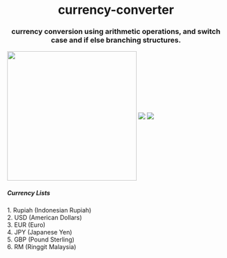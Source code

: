 <h1 align="center">currency-converter</h1>
<h3 align="center">currency conversion using arithmetic operations, and switch case and if else branching structures.</h3>
<img align="center" width="300" height="300" src="https://blogger.googleusercontent.com/img/b/R29vZ2xl/AVvXsEjftegSo7IgHMMFmv-gzXBqW3h0QdwByGdoAQlpBV85K7a5mxHzFJrxtyLg2B-o3ggeQJIkCf_Abgda5Jw0nctEb5XKKTTPZZX85txloOOgRH8FVS4f5eVTHcHiTgWOJU7DpWtZ52CLA-y2OvRSXUvXv6-7WxQ7_G8wgiU0d9jbFg6K08eQtjlGocXT5g/s1920/2023-03-12%20(1).png">
<img align="center" src="https://blogger.googleusercontent.com/img/b/R29vZ2xl/AVvXsEge0enGZZVPnWFqRz2faaXEiPxbU5u-uPiBPx886TsAMBcp8Rt7CKMykOp7rOejRrMriDNnvOLg1FdwMVmyWH6fNfAEqERzaqHLnCm3miutcjLoDxjE_V9CJW_Qx5OFhKWDECXMeBfp8i7YZMV26AuxFbxTdqsdyvnwlXmOOzAOVWmej1GF1S4Vi2qW_A/w410-h231/2023-03-12%20(2).png">
<img align="center" src="https://blogger.googleusercontent.com/img/b/R29vZ2xl/AVvXsEi7lEAHSWb00EqL0oQ_DcRibB8WfcFnRTmJVjRV00zzyZKF7LFqpWRhDl3N0lmtACAN3novQzkVRaQ-JE02MhuUTjgzdTwCIpmYUXKPjPW22vk9wrpkmz7LemY9DbziY-0yB_a1NVWlfbsvIn38-ZW_6W1GrtVHu8RbbyKL6PNQOGFTlCBUGIONK7KX6A/s1920/2023-03-12%20(3).png">

<h5>Currency Lists</h5>
1. Rupiah (Indonesian Rupiah)<br>
2. USD (American Dollars)<br>
3. EUR (Euro)<br>
4. JPY (Japanese Yen)<br>
5. GBP (Pound Sterling)<br>
6. RM (Ringgit Malaysia)<br>
